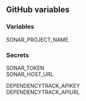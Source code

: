## GitHub variables
### Variables
SONAR_PROJECT_NAME  

### Secrets
SONAR_TOKEN  
SONAR_HOST_URL  

DEPENDENCYTRACK_APIKEY  
DEPENDENCYTRACK_APIURL  